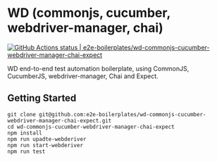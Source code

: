 # WD (commonjs, cucumber, webdriver-manager, chai)

[![GitHub Actions status | e2e-boilerplates/wd-commonjs-cucumber-webdriver-manager-chai-expect](https://github.com//e2e-boilerplates/wd-commonjs-cucumber-webdriver-manager-chai-expect/workflows/wd-commonjs-cucumber-webdriver-manager-chai-expect/badge.svg)](https://github.com//e2e-boilerplates/wd-commonjs-cucumber-webdriver-manager-chai-expect/actions?workflow=wd-commonjs-cucumber-webdriver-manager-chai-expect)

WD end-to-end test automation boilerplate, using CommonJS, CucumberJS, webdriver-manager, Chai and Expect.

## Getting Started

    git clone git@github.com:e2e-boilerplates/wd-commonjs-cucumber-webdriver-manager-chai-expect.git
    cd wd-commonjs-cucumber-webdriver-manager-chai-expect
    npm install
    npm run upadte-webderiver
    npm run start-webderiver
    npm run test
